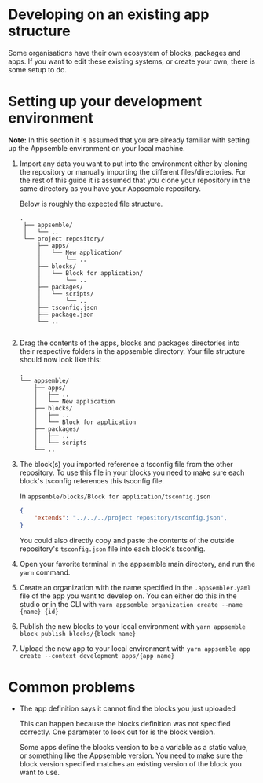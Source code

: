 # Developing on an existing app structure

Some organisations have their own ecosystem of blocks, packages and apps.
If you want to edit these existing systems, or create your own, there is some setup to do.


# Setting up your development environment

**Note:** In this section it is assumed that you are already familiar with setting up the Appsemble environment on your local machine.

1. Import any data you want to put into the environment either by cloning the repository or manually importing the different files/directories. For the rest of this guide it is assumed that you clone your repository in the same directory as you have your Appsemble repository. 

    Below is roughly the expected file structure.
   
   ```
   .
    ├── appsemble/
    │   └── ..
    └── project repository/
        ├── apps/
        │   └── New application/
        │       └── ..
        ├── blocks/
        │   └── Block for application/
        │       └── ..
        ├── packages/
        │   └── scripts/
        │       └── ..
        ├── tsconfig.json
        ├── package.json
        └── ..
        
   ```

2. Drag the contents of the apps, blocks and packages directories into their respective folders in the appsemble directory.
    Your file structure should now look like this:

    ```
    .
    └── appsemble/
        ├── apps/
        │   ├── ..
        │   └── New application
        ├── blocks/
        │   ├── ..
        │   └── Block for application
        ├── packages/
        │   ├── ..
        │   └── scripts
        └── ..
    ```
3. The block(s) you imported reference a tsconfig file from the other repository. To use this file in your blocks you need to make sure each block's tsconfig references this tsconfig file. 

    In `appsemble/blocks/Block for application/tsconfig.json`
    ```json
    {
        "extends": "../../../project repository/tsconfig.json", 
    }
    ```

    You could also directly copy and paste the contents of the outside repository's `tsconfig.json` file into each block's tsconfig.

4. Open your favorite terminal in the appsemble main directory, and run the `yarn` command.

5. Create an organization with the name specified in the `.appsembler.yaml` file of the app you want to develop on. You can either do this in the studio or in the CLI with `yarn appsemble organization create --name {name} {id}`

6. Publish the new blocks to your local environment with `yarn appsemble block publish blocks/{block name}`

7. Upload the new app to your local environment with `yarn appsemble app create --context development apps/{app name}` 


# Common problems

* The app definition says it cannot find the blocks you just uploaded

    This can happen because the blocks definition was not specified correctly.
    One parameter to look out for is the block version.

    Some apps define the blocks version to be a variable as a static value, or something like the Appsemble version.
    You need to make sure the block version specified matches an existing version of the block you want to use.

    